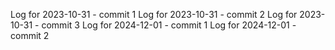 Log for 2023-10-31 - commit 1
Log for 2023-10-31 - commit 2
Log for 2023-10-31 - commit 3
Log for 2024-12-01 - commit 1
Log for 2024-12-01 - commit 2
